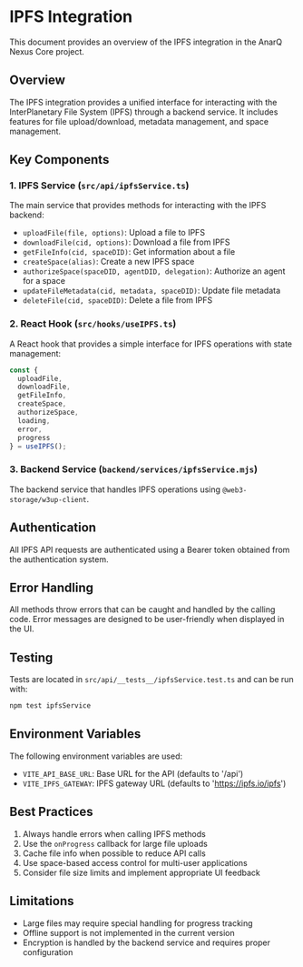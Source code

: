# IPFS Integration

This document provides an overview of the IPFS integration in the AnarQ Nexus Core project.

## Overview

The IPFS integration provides a unified interface for interacting with the InterPlanetary File System (IPFS) through a backend service. It includes features for file upload/download, metadata management, and space management.

## Key Components

### 1. IPFS Service (`src/api/ipfsService.ts`)

The main service that provides methods for interacting with the IPFS backend:

- `uploadFile(file, options)`: Upload a file to IPFS
- `downloadFile(cid, options)`: Download a file from IPFS
- `getFileInfo(cid, spaceDID)`: Get information about a file
- `createSpace(alias)`: Create a new IPFS space
- `authorizeSpace(spaceDID, agentDID, delegation)`: Authorize an agent for a space
- `updateFileMetadata(cid, metadata, spaceDID)`: Update file metadata
- `deleteFile(cid, spaceDID)`: Delete a file from IPFS

### 2. React Hook (`src/hooks/useIPFS.ts`)

A React hook that provides a simple interface for IPFS operations with state management:

```typescript
const {
  uploadFile,
  downloadFile,
  getFileInfo,
  createSpace,
  authorizeSpace,
  loading,
  error,
  progress
} = useIPFS();
```

### 3. Backend Service (`backend/services/ipfsService.mjs`)

The backend service that handles IPFS operations using `@web3-storage/w3up-client`.

## Authentication

All IPFS API requests are authenticated using a Bearer token obtained from the authentication system.

## Error Handling

All methods throw errors that can be caught and handled by the calling code. Error messages are designed to be user-friendly when displayed in the UI.

## Testing

Tests are located in `src/api/__tests__/ipfsService.test.ts` and can be run with:

```bash
npm test ipfsService
```

## Environment Variables

The following environment variables are used:

- `VITE_API_BASE_URL`: Base URL for the API (defaults to '/api')
- `VITE_IPFS_GATEWAY`: IPFS gateway URL (defaults to 'https://ipfs.io/ipfs')

## Best Practices

1. Always handle errors when calling IPFS methods
2. Use the `onProgress` callback for large file uploads
3. Cache file info when possible to reduce API calls
4. Use space-based access control for multi-user applications
5. Consider file size limits and implement appropriate UI feedback

## Limitations

- Large files may require special handling for progress tracking
- Offline support is not implemented in the current version
- Encryption is handled by the backend service and requires proper configuration
